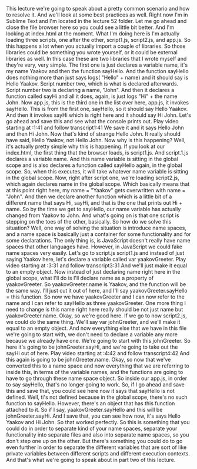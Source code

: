 This lecture we're going to speak about a pretty common scenario and how to resolve it. And we'll look at some best practices as well. Right now I'm in Sublime Text and I'm located in the lecture 52 folder. Let me go ahead and close the file browser here so you could see a little bit better. And I'm looking at index.html at the moment. What I'm doing here is I'm actually loading three scripts, one after the other, script1.js, script2.js, and app.js. So this happens a lot when you actually import a couple of libraries. So those libraries could be something you wrote yourself, or it could be external libraries as well. In this case these are two libraries that I wrote myself and they're very, very simple. The first one is just declares a variable name, it's my name Yaakov and then the function sayHello. And the function sayHello does nothing more than just says logs( "Hello" + name) and it should say is Hello Yaakov. Script number two, which is what is declared afterwards. Script number two is declaring a name, "John". And then it declares a function called sayHi and all it does, again, is just logs "Hi" + the name John. Now app.js, this is the third one in the list over here, app.js, it invokes sayHello. This is from the first one, sayHello, so it should say Hello Yaakov. And then it invokes sayHi which is right here and it should say Hi John. Let's go ahead and save this and see what the console prints out.
Play video starting at :1:41 and follow transcript1:41
We save it and it says Hello John and then Hi John. Now that's kind of strange Hello John. It really should have said, Hello Yaakov, not Hello John. Now why is this happening? Well, it's actually pretty simple why this is happening. If you look at our index.html, the first thing that the browser loads, is script1.js. And script.1.js declares a variable name. And this name variable is sitting in the global scope and is also declares a function called sayHello again, in the global scope. So, when this executes, it will take whatever name variable is sitting in the global scope. Now, right after script one, we're loading script2.js, which again declares name in the global scope. Which basically means that at this point right here, my name = "Yaakov" gets overwritten with name = "John". And then we declare another function which is a little bit of a different name that says Hi, sayHi, and that is the one that prints out Hi + name. So by the time we get to sayHello, our name variable has actually changed from Yaakov to John. And what's going on is that one script is stepping on the toes of the other, basically. So how do we solve this situation? Well, one way of solving the situation is introduce name spaces, and a name space is basically just a container for some functionality and for some declarations. The only thing is, is JavaScript doesn't really have name spaces that other languages have. However, in JavaScript we could fake name spaces very easily. Let's go to script.js script1.js and instead of just saying Yaakov here, let's declare a variable called var yaakovGreeter.
Play video starting at :3:31 and follow transcript3:31
And we'll just make it equal to an empty object. Now instead of just declaring name right here in the global scope, what I'll do is I'll declare name as a property of yaakovGreeter. So yaakovGreeter.name is Yaakov, and the function will be the same way. I'll just cut it out of here, and I'll say yaakovGreeter.sayHello = this function. So now we have yaakovGreeter and I can now refer to the name and I can refer to sayHello as three yaakovGreeter. One more thing I need to change is this name right here really should be not just name but yaakovGreeter.name. Okay, so we're good here. If we go to now script2.js, we could do the same thing. We'll say var johnGreeter, and we'll make it equal to an empty object. And now everything else that we have in this file we're going to start with, we don't need to declare a variable any more because we already have one. We're going to start with this johnGreeter. So here it's going to be johnGreeter.sayHi, and we're going to take out the sayHi out of here.
Play video starting at :4:42 and follow transcript4:42
And this again is going to be johnGreeter.name. Okay, so now that we've converted this to a name space and now everything that we are referring to inside this, in terms of the variable names, and the functions are going to have to go through these name space object. So inside our app.js, in order to say sayHello, that's no longer going to work. So, if I go ahead and save this and save that, you could see here now it says that sayHello is not defined. Well, ti's not defined because in the global scope, there's no such function to sayHello. However, there's an object that has this function attached to it. So if I say, yaakovGreeter.sayHello and this will be johnGreeter.sayHi. And I save that, you can see how now, it's says Hello Yaakov and Hi John. So that worked perfectly. So this is something that you could do in order to separate kind of your name spaces, separate your functionality into separate files and also into separate name spaces, so you don't step one up on the other. But there's something you could do to go even further in order to separate the different variables that are sort of like private variables between different scripts and different execution contexts. And that's what we're going to speak about in part two of this lecture.